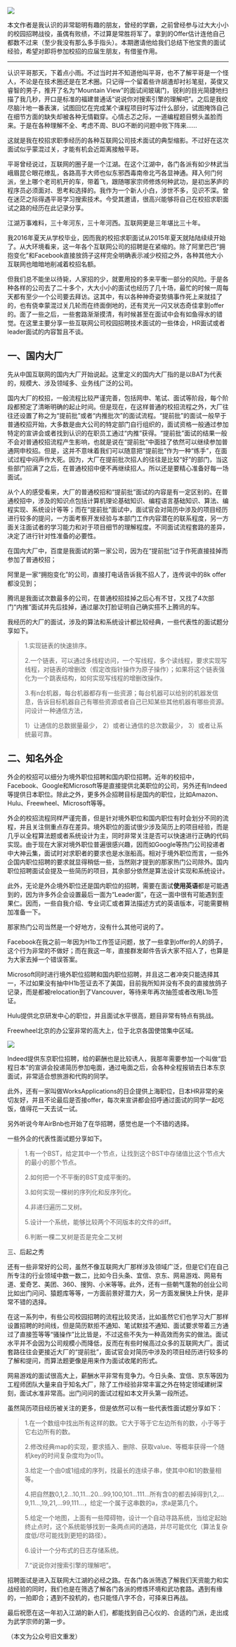

![](http://mmbiz.qpic.cn/mmbiz_gif/qX2ED6UwyKGk2QQlZ9KWBp3BSjGPMRCY5Z4owMxZ1t7rtpgC7jibNrsXnoZk0PJDlW7JMdezNobpHg8wiceqhfcA/0?wx_fmt=gif&tp=webp&wxfrom=5&wx_lazy=1)

本文作者是我认识的非常聪明有趣的朋友，曾经的学霸，之前曾经参与过大大小小的校园招聘战役，虽偶有败绩，不过算是常胜将军了。拿到的Offer估计连他自己都数不过来（至少我没有那么多手指头）。本期邀请他给我们总结下他宝贵的面试经验，希望对即将参加校招的应届生朋友，有借鉴作用。

*****

认识平哥那天，下着点小雨。不过当时并不知道他叫平哥，也不了解平哥是一个怪人，不论是在技术圈还是在艺术圈。只记得一个留着些许胡渣却衬衫笔挺，英俊又睿智的男子，推开了名为“Mountain View”的面试间玻璃门，锐利的目光简捷地扫描了我几秒，开口是标准的福建普通话“说说你对搜索引擎的理解吧”。之后是我绞尽脑汁地一番表演，试图回忆在完成某个课程项目时写过什么部分，试图掩饰自己在细节方面的缺失却被各种无情戳穿。心情忐忑之际，一道编程题目劈头盖脸而来。于是在各种理解不全、考虑不周、BUG不断的问题中败下阵来……

这就是我在校招求职季经历的各种互联网公司技术面试的典型缩影。不过好在这次面试似乎蒙混过关，才能有机会近距离接触平哥。

平哥曾经说过，互联网的圈子是一个江湖。在这个江湖中，各门各派有如少林武当峨眉昆仑眼花缭乱，各路高手大师也似东邪西毒南帝北丐各显神通。拜入何门何派，坐上哪个老司机开的车，带着飞，跟随哪家宗师修炼何种武功，是初出茅庐的程序员必须面对、思考和选择的。我作为一个新人小白，涉世不多，见识不深。曾在迷茫之际得遇平哥学习搜索技术。今受其邀请，很高兴能够将自己在校招求职面试之路的经历在此记录分享。

江湖万事难料，三十年河东，三十年河西。互联网更是三年堪比三十年。

我2016年夏天从学校毕业，因而我的校招求职面试从2015年夏天就陆陆续续开始了。从大环境看来，这一年各个互联网公司的招聘是在紧缩的。除了阿里巴巴“拥抱变化”和Facebook直接放鸽子这样完全明确表示减少校招之外，各种其他大小互联网也暗暗地削减着校招名额。

但我们总不能坐以待毙，人家招的少，就要用投的多来平衡一部分的风险。于是各种各样的公司去了二十多个，大大小小的面试也经历了几十场，最忙的时候一周每天都有至少一个公司要去拜访。这其中，有以各种神奇姿势搞事作死上来就挂了的，也有侥幸蒙混过关几轮而在终面倒地的，还有灵光一闪又状态奇佳拿到offer的。面了一些之后，一些套路渐渐摸清，有时候甚至在面试中会有如鱼得水的错觉。在这里主要分享一些互联网公司校园招聘技术面试的一些体会，HR面试或者leader面试的内容暂且不谈。

## 一、国内大厂

先从中国互联网的国内大厂开始说起。这里定义的国内大厂指的是以BAT为代表的，规模大、涉及领域多、业务线广泛的公司。

国内大厂的校招，一般流程比较严谨完善，包括网申、笔试、面试等阶段，每个阶段都预定了清晰明确的起止时间。但是现在，在这样普通的校招流程之外，大厂往往还设置了称之为“提前批”或者“内推批次”的面试流程。“提前批”的面试一般早于普通校招开始，大多数是由大公司的特定部门自行组织的，面试资格一般通过参加特定的宣讲会或者找到认识的在职员工通过“内推”获得。“提前批”面试的结果一般不会对普通校招流程产生影响，也就是说在“提前批”中面挂了依然可以继续参加普通网申校招。但是，这并不意味着我们可以随意把“提前批”作为一种“练手”，在面试过程中闷声作大死。因为，大厂在提前批次招人的往往是比较“好”的部门，当这些部门招满了之后，在普通校招中便不再继续招人。所以还是要精心准备好每一场面试。

从个人的感受看来，大厂的普通校招和“提前批”面试的内容是有一定区别的。在普通校招中，涉及的知识点包括计算机理论基础知识、编程语言基础知识、算法、编程实现、系统设计等等；而在“提前批”面试中，面试官会对简历中涉及的项目经历进行较多的提问，一方面考察开发经验与本部门工作内容潜在的联系程度，另一方面关注面试者的学习能力和对于项目细节的理解程度。不同面试流程套路的差异，决定了进行针对性准备的必要性。

在国内大厂中，百度是我面试的第一家公司，因为在“提前批”过于作死直接挂掉而参加了普通校招；

阿里是一家“拥抱变化”的公司，直接打电话告诉我不招人了，连传说中的8k offer都没见到；

腾讯是我面试次数最多的公司，在普通校招挂掉之后心有不甘，又找了4次部门“内推”面试并先后挂掉，通过屡次打脸证明自己确实搭不上腾讯的车。

我经历的大厂的面试，涉及的算法和系统设计都比较经典，一些代表性的面试题分享如下。

> 1.实现链表的快速排序。
> 
> 2.一个链表，可以通过多线程访问，一个写线程，多个读线程，要求实现写线程，对链表的增删改（假定改指针操作为原子操作）；如果将这个链表强化为一个跳表结构，如何实现写线程的增删改操作。
> 
> 3.有n台机器，每台机器都存有一些资源；每台机器可以给别的机器发信息，告诉目标机器自己有哪些资源或者自己已知某些其他机器有哪些资源。问设计一种通信方法，
> 
> 1）让通信的总数据量最少， 
> 2）或者让通信的总次数最少， 
> 3）或者让系统最可靠。

## 二、知名外企

外企的校招可以细分为境外职位招聘和国内职位招聘。近年的校招中，Facebook、Google和Microsoft等是直接提供北美职位的公司，另外还有Indeed等提供日本职位。除此之外，更多外企招聘目标是国内的职位，比如Amazon、Hulu、Freewheel、Microsoft等等。

外企的校招流程同样严谨完善，但是针对境外职位和国内职位有时会划分不同的流程，并且关注侧重点存在差异。境外职位的面试很少涉及简历上的项目经验，而是几乎以全程算法题或者系统设计为主，同时非常关注是否可以快速进行正确的代码实现。由于现在大家对境外职位普遍很感兴趣，因而如Google等热门公司投递者中大神云集，面试时对求职者的要求也是水涨船高。相对于境外职位而言，一些外企国内职位招聘的要求就显得稍低一些，当然刚才提到的那家热门公司除外。国内职位招聘面试会提及一些简历的项目，其余部分依然是算法设计实现和系统设计。

此外，无论是外企境外职位还是国内职位的招聘，需要在面试**使用英语**都是可能遇到的，因为许多外企会设置最后一面为“Leader面”，在这一面中很有可能遇到歪果仁。因而，一些自我介绍、专业词汇或者算法描述方式的英语版本，可能需要稍加准备一下。

那家热门公司当然是一个好地方，没有什么其他可说的了。

Facebook在我之前一年因为H1b工作签证问题，放了一些拿到offer的人的鸽子，这个行为非常的不做好；而在我这一年，直接群发邮件告诉大家不招人了，也算是为大家去掉一个错误答案。

Microsoft同时进行境外职位招聘和国内职位招聘，并且这二者冲突只能选择其一，不过如果没有抽中H1b签证去不了美国，目前我所知并没有不良的直接放鸽子记录，而是都被relocation到了Vancouver，等待来年再次抽签或者改用L1b签证。

Hulu提供北京研发中心的职位，并且面试水平很高，题目非常有特点有挑战。

Freewheel北京的办公室非常的高大上，位于北京各国使馆集中区域。

![](http://mmbiz.qpic.cn/mmbiz_jpg/qX2ED6UwyKGBOMQWFvEBzaxWLlJcs879iaxplBHspkBZOoiaaSaPrMoaKCbuOW0VeU87MsxGbAKUfTR5fZxzq1bA/640?wx_fmt=jpeg&tp=webp&wxfrom=5&wx_lazy=1&wx_co=1)

Indeed提供东京职位招聘，给的薪酬也是比较诱人，我那年需要参加一个叫做“启程日本”的宣讲会投递简历参加电面，通过电面之后，会各种全程报销去日本东京面试，非常适合想旅游和代购的同学。

此外，还有一家叫做WorksApplications的日企提供上海职位，日本HR非常的亲切友好，并且不论最后是否接offer，每次来宣讲都会招呼通过面试的同学一起吃饭，值得花一天去试一试。

另外听说今年AirBnb也开始了在华招聘，感觉也是一个不错的选择。

一些外企的代表性面试题分享如下。

> 1.有一个BST，给定其中一个节点，让找到这个BST中存储值比这个节点大的最小的那个节点。
> 
>   
> 
> 2.如何把一个不平衡的BST变成平衡的。
> 
>   
> 
> 3.如何实现一棵树的序列化和反序列化。
> 
>   
> 
> 4.非递归遍历二叉树。
> 
>   
> 
> 5.设计一个系统，能够比较两个不同版本的文件的diff。
> 
>   
> 
> 6.判断一棵二叉树是否是完全二叉树

  

三、后起之秀

  

还有一些非常好的公司，虽然不像互联网大厂那样涉及领域广泛，但是它们在自己所专注的行业领域中数一数二，比如今日头条、宜信、京东、网易游戏、网易有道、爱奇艺、美团、360、搜狗、小米等等。此外，还有一些朝气蓬勃的创业公司比如出门问问、猿题库等等，一方面前景好潜力大，另一方面发展快上升快，是非常不错的选择。

  

在这一系列中，有些公司校园招聘的流程比较灵活，比如虽然它们也学习大厂那样设置招聘的时间线，但是简历默拒不通知、笔试默挂不通知、面试要求带着三方通过了直接签等等“骚操作”比比皆是，不过这些不失为一种高效而务实的做法。面试水平并不会因为公司规模小而降低，反而在有些时候高过众多的互联网大厂。面试套路往往会更接近大厂的“提前批”，面试官会对简历中涉及的项目经历进行较多的了解和提问，而算法题更像是用来作为面试收尾的形式。

  

网易游戏的面试很高大上，薪酬水平非常有竞争力。今日头条、宜信、京东等因为工程师团队大量来自于知名大厂，除了工作经验非常丰富之外在特定领域建树深刻，面试水准非常高。出门问问的面试过程如本文开头第一段所述。

  

虽然简历项目经历被关注的更多，但是依然可以有一些代表性面试题分享如下：

  

> 1.在一个数组中找出所有这样的数。它大于等于它左边所有的数，小于等于它右边所有的数。
> 
>   
> 
> 2.修改经典map的实现，要求插入、删除、获取value、等概率获得一个随机key的时间复杂度均为o(1)。
> 
>   
> 
> 3.给定一个由0或1组成的序列，找最长的连续子串，使其中0和1的数量相等。
> 
>   
> 
> 4.把自然数0,1,2…10,11…20…99,100,101…111…所有含0的都去掉得到1,2,…9,11…,19,21,…99,111…，给定一个属于这串数的a，求a是第几个。
> 
>   
> 
> 5.给定一个地图，上面有一些障碍物，设计一个自动寻路系统，当给定起始终止点时，这个系统能够找到一条两点间的通路，并尽可能优化（算法复杂度低/尽可能找到更短的路径）。
> 
>   
> 
> 6.设计一个分布式的日志存储系统。
> 
>   
> 
> 7.“说说你对搜索引擎的理解吧”。

  

  

招聘面试是进入互联网大江湖的必经之路。在各门各派筛选了解我们天资能力和实战经验的同时，我们也是在筛选了解各门各派的修炼环境和武功套路。遇到有缘的，一拍即合；遇到不投机的，也只能怪八字不合，可择来日再战。

  

最后祝愿在这一年初入江湖的新人们，都能找到自己心仪的、合适的门派，走出成为武学宗师的第一步。

（本文为公众号旧文重发）
<!--stackedit_data:
eyJoaXN0b3J5IjpbLTIxNDE1MzYzNjddfQ==
-->